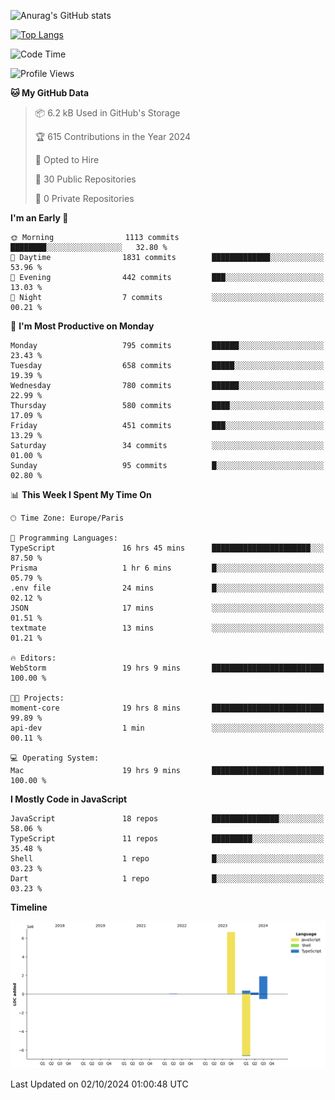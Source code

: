 ![Anurag's GitHub stats](https://github-readme-stats.vercel.app/api?username=sufiane&theme=dark&show_icons=true&count_private=true)


[![Top Langs](https://github-readme-stats.vercel.app/api/top-langs/?username=sufiane&layout=compact)](https://github.com/anuraghazra/github-readme-stats)

<!--START_SECTION:waka-->
![Code Time](http://img.shields.io/badge/Code%20Time-1%2C344%20hrs%2011%20mins-blue)

![Profile Views](http://img.shields.io/badge/Profile%20Views-0-blue)

**🐱 My GitHub Data** 

> 📦 6.2 kB Used in GitHub's Storage 
 > 
> 🏆 615 Contributions in the Year 2024
 > 
> 💼 Opted to Hire
 > 
> 📜 30 Public Repositories 
 > 
> 🔑 0 Private Repositories 
 > 
**I'm an Early 🐤** 

```text
🌞 Morning                1113 commits        ████████░░░░░░░░░░░░░░░░░   32.80 % 
🌆 Daytime                1831 commits        █████████████░░░░░░░░░░░░   53.96 % 
🌃 Evening                442 commits         ███░░░░░░░░░░░░░░░░░░░░░░   13.03 % 
🌙 Night                  7 commits           ░░░░░░░░░░░░░░░░░░░░░░░░░   00.21 % 
```
📅 **I'm Most Productive on Monday** 

```text
Monday                   795 commits         ██████░░░░░░░░░░░░░░░░░░░   23.43 % 
Tuesday                  658 commits         █████░░░░░░░░░░░░░░░░░░░░   19.39 % 
Wednesday                780 commits         ██████░░░░░░░░░░░░░░░░░░░   22.99 % 
Thursday                 580 commits         ████░░░░░░░░░░░░░░░░░░░░░   17.09 % 
Friday                   451 commits         ███░░░░░░░░░░░░░░░░░░░░░░   13.29 % 
Saturday                 34 commits          ░░░░░░░░░░░░░░░░░░░░░░░░░   01.00 % 
Sunday                   95 commits          █░░░░░░░░░░░░░░░░░░░░░░░░   02.80 % 
```


📊 **This Week I Spent My Time On** 

```text
🕑︎ Time Zone: Europe/Paris

💬 Programming Languages: 
TypeScript               16 hrs 45 mins      ██████████████████████░░░   87.50 % 
Prisma                   1 hr 6 mins         █░░░░░░░░░░░░░░░░░░░░░░░░   05.79 % 
.env file                24 mins             █░░░░░░░░░░░░░░░░░░░░░░░░   02.12 % 
JSON                     17 mins             ░░░░░░░░░░░░░░░░░░░░░░░░░   01.51 % 
textmate                 13 mins             ░░░░░░░░░░░░░░░░░░░░░░░░░   01.21 % 

🔥 Editors: 
WebStorm                 19 hrs 9 mins       █████████████████████████   100.00 % 

🐱‍💻 Projects: 
moment-core              19 hrs 8 mins       █████████████████████████   99.89 % 
api-dev                  1 min               ░░░░░░░░░░░░░░░░░░░░░░░░░   00.11 % 

💻 Operating System: 
Mac                      19 hrs 9 mins       █████████████████████████   100.00 % 
```

**I Mostly Code in JavaScript** 

```text
JavaScript               18 repos            ███████████████░░░░░░░░░░   58.06 % 
TypeScript               11 repos            █████████░░░░░░░░░░░░░░░░   35.48 % 
Shell                    1 repo              █░░░░░░░░░░░░░░░░░░░░░░░░   03.23 % 
Dart                     1 repo              █░░░░░░░░░░░░░░░░░░░░░░░░   03.23 % 
```



**Timeline**

![Lines of Code chart](https://raw.githubusercontent.com/Sufiane/Sufiane/main/assets/bar_graph.png)


 Last Updated on 02/10/2024 01:00:48 UTC
<!--END_SECTION:waka-->


<!--
**Sufiane/sufiane** is a ✨ _special_ ✨ repository because its `README.md` (this file) appears on your GitHub profile.

Here are some ideas to get you started:

- 🔭 I’m currently working on ...
- 🌱 I’m currently learning ...
- 👯 I’m looking to collaborate on ...
- 🤔 I’m looking for help with ...
- 💬 Ask me about ...
- 📫 How to reach me: ...
- 😄 Pronouns: ...
- ⚡ Fun fact: ...
-->
